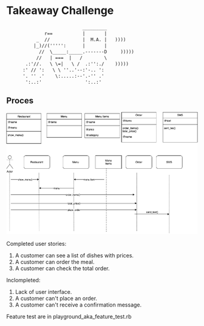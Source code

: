 Takeaway Challenge
==================
```
                            _________
              r==           |       |
           _  //            |  M.A. |   ))))
          |_)//(''''':      |       |
            //  \_____:_____.-------D     )))))
           //   | ===  |   /        \
       .:'//.   \ \=|   \ /  .:'':./    )))))
      :' // ':   \ \ ''..'--:'-.. ':
      '. '' .'    \:.....:--'.-'' .'
       ':..:'                ':..:'

 ```

Proces
-------  
![Takeaway diagram.](/./takeaway.png "A sequence diagram")

Completed user stories:
1. A customer can see a list of dishes with prices.
2. A customer can order the meal.
3. A customer can check the total order.

Inclompleted:
1. Lack of user interface.
2. A customer can't place an order.
3. A customer can't receive a confirmation message.

Feature test are in playground_aka_feature_test.rb
